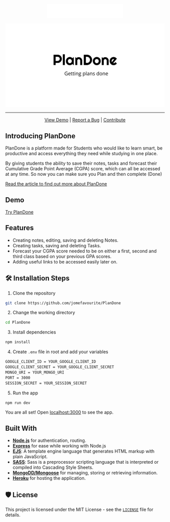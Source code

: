 <p align="center">
<img src="./public/images/PlanDone-white.svg" alt="plandone" >
</p>

<img src="./public/images/plandone-cover.png" alt="plandone cover" />

---

<p align="center">
  <a href="https://plandone-student.herokuapp.com/">View Demo</a> | 
  <a href="https://github.com/jomefavourite/PlanDone/issues">Report a Bug</a>  |
  <a href="https://github.com/jomefavourite/PlanDone/pulls">Contribute</a>
</p>

## Introducing PlanDone

PlanDone is a platform made for Students who would like to learn smart, be productive and access everything they need while studying in one place.

By giving students the ability to save their notes, tasks and forecast their Cumulative Grade Point Average (CGPA) score, which can all be accessed at any time. So now you can make sure you Plan and then complete (Done)

[Read the article to find out more about PlanDone](https://favouritejome.hashnode.dev/introducing-plandone-getting-plans-done)

## Demo

[Try PlanDone](https://plandone-student.herokuapp.com/)

## Features

- Creating notes, editing, saving and deleting Notes.
- Creating tasks, saving and deleting Tasks.
- Forecast your CGPA score needed to be on either a first, second and third class based on your previous GPA scores.
- Adding useful links to be accessed easily later on.

## 🛠️ Installation Steps

1. Clone the repository

```bash
git clone https://github.com/jomefavourite/PlanDone
```

2. Change the working directory

```bash
cd PlanDone
```

3. Install dependencies

```bash
npm install
```

4. Create `.env` file in root and add your variables

```bash
GOOGLE_CLIENT_ID = YOUR_GOOGLE_CLIENT_ID
GOOGLE_CLIENT_SECRET = YOUR_GOOGLE_CLIENT_SECRET
MONGO_URI = YOUR_MONGO_URI
PORT = 3000
SESSION_SECRET = YOUR_SESSION_SECRET
```

5. Run the app

```bash
npm run dev
```

You are all set! Open [localhost:3000](http://localhost:3000/) to see the app.

## Built With

- **[Node.js](https://nodejs.org/en/)** for authentication, routing.
- **[Express](https://expressjs.com/)** for ease while working with Node.js
- **[EJS](https://ejs.co/)**: A template engine language that generates HTML markup with plain JavaScript.
- **[SASS](https://sass-lang.com/)**: Sass is a preprocessor scripting language that is interpreted or compiled into Cascading Style Sheets.
- **[MongoDD/Mongoose](https://www.mongodb.com/)** for managing, storing or retrieving information.
- **[Heroku](http://heroku.com/)** for hosting the application.

## 🛡️ License

This project is licensed under the MIT License - see the [`LICENSE`](LICENSE) file for details.
